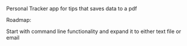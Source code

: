 Personal Tracker app for tips that saves data to a pdf


Roadmap:

Start with command line functionality and expand it to either text file or email
